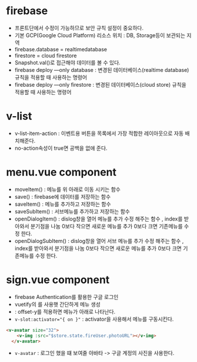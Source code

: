 # firebase
- 프론트단에서 수정이 가능하므로 보안 규칙 설정이 중요하다.
- 기본 GCP(Google Cloud Platform) 리소스 위치 : DB, Storage등이 보관되는 지역
- firebase.database = realtimedatabase
- firestore =  cloud firestore
- Snapshot.val()로 접근해야 데이터를 볼 수 있다.
- firebase deploy —only database : 변경된 데이터베이스(realtime database) 규칙을 적용할 때 사용하는 명령어 
- firebase deploy —only firestore : 변경된 데이터베이스(cloud store) 규칙을 적용할 때 사용하는 명령어 

# v-list
- v-list-item-action : 이벤트용 버튼을 목록에서 가장 적합한 레이아웃으로 자동 배치해준다.
- <v-list-group> no-action속성이 true면 공백을 없애 준다.

# menu.vue component
- moveItem() : 메뉴를 위 아래로 이동 시키는 함수
- save() : firebase에 데이터를 저장하는 함수 
- saveItem() : 메뉴를 추가하고 저장하는 함수
- saveSubItem() : 서브메뉴를 추가하고 저장하는 함수
- openDialogItem() : dislog창을 열어 메뉴를 추가 수정 해주는 함수 , index를 받아와서 분기점을 나눔  0보다 작으면 새로운 메뉴를 추가 0보다 크면 기존메뉴를 수정 한다.
- openDialogSubItem() : dislog창을 열어 서브 메뉴를 추가 수정 해주는 함수 , index를 받아와서 분기점을 나눔  0보다 작으면 새로운 메뉴를 추가 0보다 크면 기존메뉴를 수정 한다.

# sign.vue component
- firebase Authentication를 활용한 구글 로그인 
- vuetify의 <v-menu>를 사용햇 간단하게 메뉴 생성
- <v-menu offset-y></v-menu> : offset-y를 적용하면 메뉴가 아래로 나타난다.
- `v-slot:activator="{ on }"` : activator을 사용해서 메뉴를 구동시킨다. 
```html
<v-avatar size="32">
    <v-img :src="$store.state.fireUser.photoURL"></v-img>
  </v-avatar>
```
- `v-avatar` : 로그인 했을 떄 보여줄 아바타 -> 구글 계정의 사진을 사용한다.